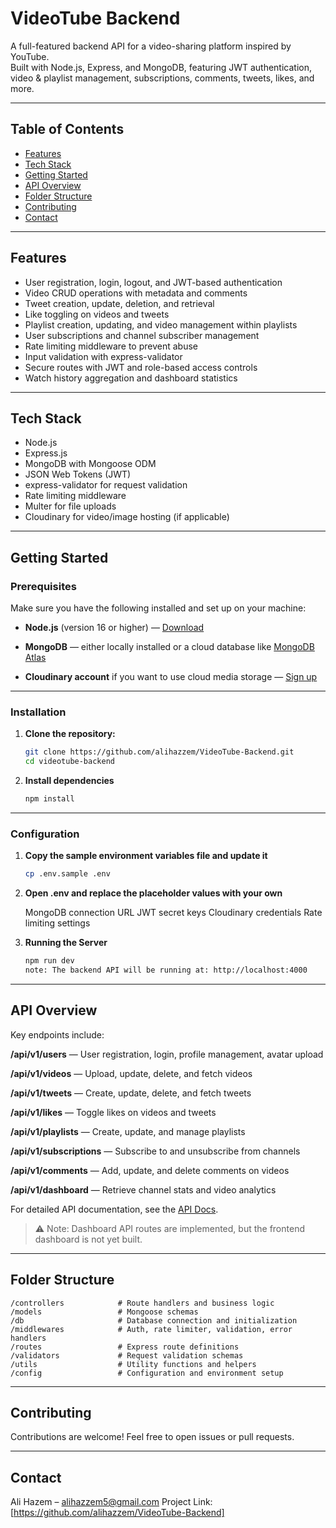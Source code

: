 # VideoTube Backend

A full-featured backend API for a video-sharing platform inspired by YouTube.  
Built with Node.js, Express, and MongoDB, featuring JWT authentication, video & playlist management, subscriptions, comments, tweets, likes, and more.

---

## Table of Contents

- [Features](#features)  
- [Tech Stack](#tech-stack)  
- [Getting Started](#getting-started)  
- [API Overview](#api-overview)  
- [Folder Structure](#folder-structure)    
- [Contributing](#contributing)  
- [Contact](#contact)  

---

## Features

- User registration, login, logout, and JWT-based authentication  
- Video CRUD operations with metadata and comments  
- Tweet creation, update, deletion, and retrieval  
- Like toggling on videos and tweets  
- Playlist creation, updating, and video management within playlists  
- User subscriptions and channel subscriber management  
- Rate limiting middleware to prevent abuse  
- Input validation with express-validator  
- Secure routes with JWT and role-based access controls  
- Watch history aggregation and dashboard statistics  

---

## Tech Stack

- Node.js  
- Express.js  
- MongoDB with Mongoose ODM  
- JSON Web Tokens (JWT)  
- express-validator for request validation  
- Rate limiting middleware  
- Multer for file uploads  
- Cloudinary for video/image hosting (if applicable)  

---

## Getting Started

### Prerequisites

Make sure you have the following installed and set up on your machine:

- **Node.js** (version 16 or higher) — 
[Download](https://nodejs.org/)  

- **MongoDB** — either locally installed or a cloud database like 
[MongoDB Atlas](https://www.mongodb.com/cloud/atlas)  

- **Cloudinary account** if you want to use cloud media storage — 
[Sign up](https://cloudinary.com/)

---

### Installation

1. **Clone the repository:**

   ```bash
   git clone https://github.com/alihazzem/VideoTube-Backend.git
   cd videotube-backend

2. **Install dependencies**

    ```bash
    npm install

---

### Configuration

1. **Copy the sample environment variables file and update it**

    ```bash
    cp .env.sample .env

2. **Open .env and replace the placeholder values with your own**

    MongoDB connection URL
    JWT secret keys
    Cloudinary credentials
    Rate limiting settings

3. **Running the Server**

    ```bash
    npm run dev
    note: The backend API will be running at: http://localhost:4000

---

## API Overview

Key endpoints include:

**/api/v1/users** — User registration, login, profile management, avatar upload

**/api/v1/videos** — Upload, update, delete, and fetch videos

**/api/v1/tweets** — Create, update, delete, and fetch tweets

**/api/v1/likes** — Toggle likes on videos and tweets

**/api/v1/playlists** — Create, update, and manage playlists

**/api/v1/subscriptions** — Subscribe to and unsubscribe from channels

**/api/v1/comments** — Add, update, and delete comments on videos

**/api/v1/dashboard** — Retrieve channel stats and video analytics

For detailed API documentation, see the [API Docs](https://documenter.getpostman.com/view/47128147/2sB3BDHqeN).

> ⚠️ Note: Dashboard API routes are implemented, but the frontend dashboard is not yet built.


---

## Folder Structure

    /controllers            # Route handlers and business logic
    /models                 # Mongoose schemas
    /db                     # Database connection and initialization
    /middlewares            # Auth, rate limiter, validation, error handlers
    /routes                 # Express route definitions
    /validators             # Request validation schemas
    /utils                  # Utility functions and helpers
    /config                 # Configuration and environment setup

---

## Contributing

Contributions are welcome! Feel free to open issues or pull requests.

---

## Contact

Ali Hazem – alihazzem5@gmail.com
Project Link: [https://github.com/alihazzem/VideoTube-Backend]



